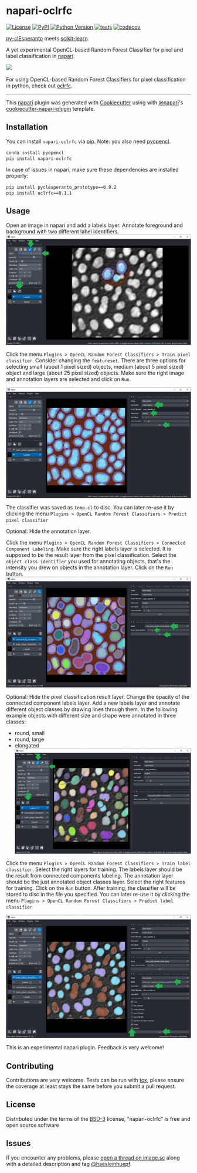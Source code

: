 # napari-oclrfc

[![License](https://img.shields.io/pypi/l/napari-oclrfc.svg?color=green)](https://github.com/haesleinhuepf/napari-oclrfc/raw/master/LICENSE)
[![PyPI](https://img.shields.io/pypi/v/napari-oclrfc.svg?color=green)](https://pypi.org/project/napari-oclrfc)
[![Python Version](https://img.shields.io/pypi/pyversions/napari-oclrfc.svg?color=green)](https://python.org)
[![tests](https://github.com/haesleinhuepf/napari-oclrfc/workflows/tests/badge.svg)](https://github.com/haesleinhuepf/napari-oclrfc/actions)
[![codecov](https://codecov.io/gh/haesleinhuepf/napari-oclrfc/branch/master/graph/badge.svg)](https://codecov.io/gh/haesleinhuepf/napari-oclrfc)

[py-clEsperanto](https://github.com/clEsperanto/pyclesperanto_prototype) meets [scikit-learn](https://scikit-learn.org/stable/)

A yet experimental OpenCL-based Random Forest Classifier for pixel and label classification in [napari].

![](https://github.com/haesleinhuepf/napari-oclrfc/raw/master/images/img_4.png)

For using OpenCL-based Random Forest Classifiers for pixel classification in python, check out [oclrfc](https://github.com/haesleinhuepf/oclrfc).


----------------------------------

This [napari] plugin was generated with [Cookiecutter] using with [@napari]'s [cookiecutter-napari-plugin] template.

## Installation

You can install `napari-oclrfc` via [pip]. Note: you also need [pyopencl](https://documen.tician.de/pyopencl/).

    conda install pyopencl
    pip install napari-oclrfc
    
In case of issues in napari, make sure these dependencies are installed properly:
    
    pip install pyclesperanto_prototype==0.9.2
    pip install oclrfc==0.1.1

## Usage

Open an image in napari and add a labels layer. Annotate foreground and background with two different label identifiers.
![img.png](images/img.png)

Click the menu `Plugins > OpenCL Random Forest Classifiers > Train pixel classifier`. 
Consider changing the `featureset`. There are three options for selecting 
small (about 1 pixel sized) objects, 
medium (about 5 pixel sized) object and 
large (about 25 pixel sized) objects.
Make sure the right image and annotation layers are selected and click on `Run`.

![img_1.png](https://github.com/haesleinhuepf/napari-oclrfc/raw/master/images/img_1.png)

The classifier was saved as `temp.cl` to disc. You can later re-use it by clicking the menu `Plugins > OpenCL Random Forest Classifiers > Predict pixel classifier`

Optional: Hide the annotation layer.

Click the menu `Plugins > OpenCL Random Forest Classifiers > Connected Component Labeling`.
Make sure the right labels layer is selected. It is supposed to be the result layer from the pixel classification.
Select the `object class identifier` you used for annotating objects, that's the intensity you drew on objects in the annotation layer.
Click on the `Run` button.
![img_2.png](https://github.com/haesleinhuepf/napari-oclrfc/raw/master/images/img_2.png)

Optional: Hide the pixel classification result layer. Change the opacity of the connected component labels layer.
Add a new labels layer and annotate different object classes by drawing lines through them. 
In the following example objects with different size and shape were annotated in three classes:
* round, small
* round, large
* elongated
![img_3.png](https://github.com/haesleinhuepf/napari-oclrfc/raw/master/images/img_3.png)
  
Click the menu `Plugins > OpenCL Random Forest Classifiers > Train label classifier`. Select the right layers for training.
The labels layer should be the result from connected components labeling.
The annotation layer should be the just annotated object classes layer.
Select the right features for training. Click on the `Run` button. 
After training, the classifier will be stored to disc in the file you specified.
You can later re-use it by clicking the menu `Plugins > OpenCL Random Forest Classifiers > Predict label classifier`

![img_5.png](https://github.com/haesleinhuepf/napari-oclrfc/raw/master/images/img_5.png)

This is an experimental napari plugin. Feedback is very welcome!

## Contributing
 
Contributions are very welcome. Tests can be run with [tox], please ensure
the coverage at least stays the same before you submit a pull request.

## License

Distributed under the terms of the [BSD-3] license,
"napari-oclrfc" is free and open source software

## Issues

If you encounter any problems, please [open a thread on image.sc](https://image.sc) along with a detailed description and tag [@haesleinhuepf](https://github.com/haesleinhuepf).

[napari]: https://github.com/napari/napari
[Cookiecutter]: https://github.com/audreyr/cookiecutter
[@napari]: https://github.com/napari
[MIT]: http://opensource.org/licenses/MIT
[BSD-3]: http://opensource.org/licenses/BSD-3-Clause
[GNU GPL v3.0]: http://www.gnu.org/licenses/gpl-3.0.txt
[GNU LGPL v3.0]: http://www.gnu.org/licenses/lgpl-3.0.txt
[Apache Software License 2.0]: http://www.apache.org/licenses/LICENSE-2.0
[Mozilla Public License 2.0]: https://www.mozilla.org/media/MPL/2.0/index.txt
[cookiecutter-napari-plugin]: https://github.com/napari/cookiecutter-napari-plugin
[file an issue]: https://github.com/haesleinhuepf/napari-oclrfc/issues
[napari]: https://github.com/napari/napari
[tox]: https://tox.readthedocs.io/en/latest/
[pip]: https://pypi.org/project/pip/
[PyPI]: https://pypi.org/
